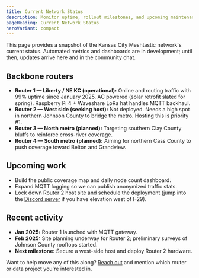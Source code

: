 ```yaml
---
title: Current Network Status
description: Monitor uptime, rollout milestones, and upcoming maintenance across the Kansas City mesh.
pageHeading: Current Network Status
heroVariant: compact
---
```


This page provides a snapshot of the Kansas City Meshtastic network's current
status. Automated metrics and dashboards are in development; until then, updates
arrive here and in the community chat.

## Backbone routers

- **Router 1 — Liberty / NE KC (operational):** Online and routing traffic with
  99% uptime since January 2025. AC powered (solar retrofit slated for spring).
  Raspberry Pi 4 + Waveshare LoRa hat handles MQTT backhaul.
- **Router 2 — West side (seeking host):** Not deployed. Needs a high spot in
  northern Johnson County to bridge the metro. Hosting this is priority #1.
- **Router 3 — North metro (planned):** Targeting southern Clay County bluffs to
  reinforce cross-river coverage.
- **Router 4 — South metro (planned):** Aiming for northern Cass County to push
  coverage toward Belton and Grandview.

## Upcoming work

- Build the public coverage map and daily node count dashboard.
- Expand MQTT logging so we can publish anonymized traffic stats.
- Lock down Router 2 host site and schedule the deployment (jump into the
  [Discord server](https://discord.gg/eP5VSPKU) if you have elevation west of
  I-29).

## Recent activity

- **Jan 2025:** Router 1 launched with MQTT gateway.
- **Feb 2025:** Site planning underway for Router 2; preliminary surveys of
  Johnson County rooftops started.
- **Next milestone:** Secure a west-side host and deploy Router 2 hardware.

Want to help move any of this along? [Reach out](/community/contact) and mention
which router or data project you're interested in.
